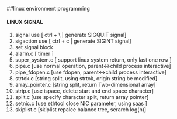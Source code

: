 ##linux environment programming
#### LINUX SIGNAL
1. signal use [ ctrl + \   | generate SIGQUIT signal]
2. sigaction use [ ctrl + c | generate SIGINT signal]
3. set signal block
4. alarm.c [ timer ]
5. super_system.c [ support linux system return, only last one row ]
6. pipe.c   [use normal operation, parent<->child process interactive]
7. pipe_fdopen.c [use fdopen, parent<->child process interactive]
8. strtok.c [string split, using strtok, origin string be modified]
9. array_pointer.c [string split, return Two-dimensional array]
10. strip.c  [use ispace, delete start and end space character]
11. split.c  [use specify character  split, return array pointer]
12. setnic.c [use ethtool close NIC parameter, using saas ]
13. skiplist.c [skiplist repalce balance tree, serarch log(n)]
